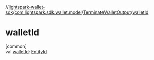 //[lightspark-wallet-sdk](../../../index.md)/[com.lightspark.sdk.wallet.model](../index.md)/[TerminateWalletOutput](index.md)/[walletId](wallet-id.md)

# walletId

[common]\
val [walletId](wallet-id.md): [EntityId](../-entity-id/index.md)
